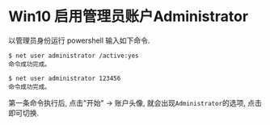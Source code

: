 # Win10 启用管理员账户Administrator

以管理员身份运行 powershell 输入如下命令.

```console
$ net user administrator /active:yes
命令成功完成。

$ net user administrator 123456
命令成功完成。
```

第一条命令执行后, 点击"开始" -> 账户头像, 就会出现`Administrator`的选项, 点击即可切换.
